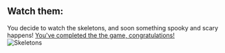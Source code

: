 ## Watch them:
You decide to watch the skeletons, and soon something spooky and scary happens!
[You've completed the the game, congratulations!](home.md)  
  ![Skeletons](https://lh3.googleusercontent.com/-9jYlcV2jRnc/VblkgAEKFfI/AAAAAAAABFY/VkwKHRuLA_k/w426-h320/15%2B-%2B1)